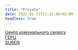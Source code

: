 ```yaml
---
title: "Private"
date: 2022-01-11T11:32:56+02:00
headless: true
---
```


[Центр комунального сервісу](https://cks.com.ua/cabinet/objects/) \
[ГЕРЦ](https://www.gerc.ua/ua/infocenter/) \
[SUREN](https://www.youtube.com/channel/UC47ivpd0OXVq_JOILFW4Ezg)